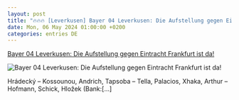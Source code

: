 ```yaml
---
layout: post
title: "🔥🔥🔥 [Leverkusen] Bayer 04 Leverkusen: Die Aufstellung gegen Eintracht Frankfurt ist da!"
date: Mon, 06 May 2024 01:00:00 +0200
categories: entries DE
---
```

[Bayer 04 Leverkusen: Die Aufstellung gegen Eintracht Frankfurt ist da!](https://www.ligainsider.de/bayer-04-leverkusen/4/bayer-04-leverkusen-die-aufstellung-gegen-eintracht-frankfurt-ist-da-357121/)

![Bayer 04 Leverkusen: Die Aufstellung gegen Eintracht Frankfurt ist da!](https://cdn.ligainsider.de/images/article/team/big/bayer-04-leverkusen-wappen.jpg)

Hrádecký – Kossounou, Andrich, Tapsoba – Tella, Palacios, Xhaka, Arthur – Hofmann, Schick, Hložek (Bank:[…]

